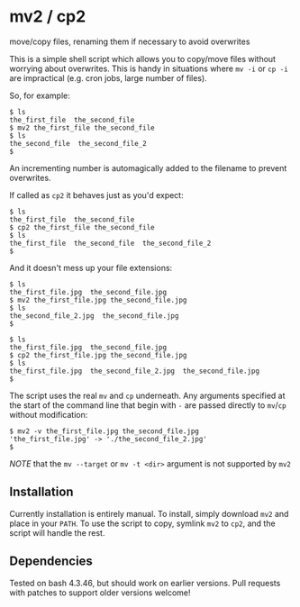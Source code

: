 # mv2 / cp2
move/copy files, renaming them if necessary to avoid overwrites

This is a simple shell script which allows you to copy/move files without worrying about overwrites. This is handy in situations where `mv -i` or `cp -i` are impractical (e.g. cron jobs, large number of files).

So, for example:

	$ ls
	the_first_file  the_second_file
	$ mv2 the_first_file the_second_file
	$ ls
	the_second_file  the_second_file_2
	$

An incrementing number is automagically added to the filename to prevent overwrites.

If called as `cp2` it behaves just as you'd expect:

	$ ls
	the_first_file  the_second_file
	$ cp2 the_first_file the_second_file
	$ ls
	the_first_file  the_second_file  the_second_file_2
	$

And it doesn't mess up your file extensions:

	$ ls
	the_first_file.jpg  the_second_file.jpg
	$ mv2 the_first_file.jpg the_second_file.jpg 
	$ ls
	the_second_file_2.jpg  the_second_file.jpg
	$

	$ ls
	the_first_file.jpg  the_second_file.jpg
	$ cp2 the_first_file.jpg the_second_file.jpg 
	$ ls
	the_first_file.jpg  the_second_file_2.jpg  the_second_file.jpg
	$ 

The script uses the real `mv` and `cp` underneath. Any arguments specified at the start of the command line that begin with `-` are passed directly to `mv`/`cp` without modification:

	$ mv2 -v the_first_file.jpg the_second_file.jpg 
	'the_first_file.jpg' -> './the_second_file_2.jpg'
	$ 

*NOTE* that the `mv --target` or `mv -t <dir>` argument is not supported by `mv2`

## Installation

Currently installation is entirely manual. To install, simply download `mv2` and place in your `PATH`. To use the script to copy, symlink `mv2` to `cp2`, and the script will handle the rest.

## Dependencies

Tested on bash 4.3.46, but should work on earlier versions. Pull requests with patches to support older versions welcome!
